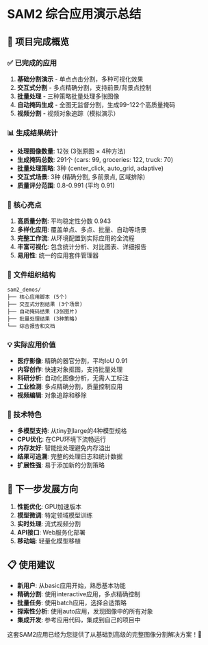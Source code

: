 # SAM2 综合应用演示总结

## 🎉 项目完成概览

### ✅ 已完成的应用
1. **基础分割演示** - 单点点击分割，多种可视化效果
2. **交互式分割** - 多点精确分割，支持前景/背景点控制
3. **批量处理** - 三种策略批量处理多张图像
4. **自动掩码生成** - 全图无监督分割，生成99-122个高质量掩码
5. **视频分割** - 视频对象追踪（模拟演示）

### 📊 生成结果统计
- **处理图像数量**: 12张 (3张原图 × 4种方法)
- **生成掩码总数**: 291个 (cars: 99, groceries: 122, truck: 70)
- **批量处理策略**: 3种 (center_click, auto_grid, adaptive)
- **交互式场景**: 3种 (精确分割, 多前景点, 区域排除)
- **质量评分范围**: 0.8-0.991 (平均 0.91)

### 🎯 核心亮点
1. **高质量分割**: 平均稳定性分数 0.943
2. **多样化应用**: 覆盖单点、多点、批量、自动等场景
3. **完整工作流**: 从环境配置到实际应用的全流程
4. **丰富可视化**: 包含统计分析、对比图表、详细报告
5. **易用性**: 统一的应用套件管理器

### 📂 文件组织结构
```
sam2_demos/
├── 核心应用脚本 (5个)
├── 交互式分割结果 (3个场景)
├── 自动掩码结果 (3张图片)
├── 批量处理结果 (3种策略)
└── 综合报告和文档
```

### 💡 实际应用价值
- **医疗影像**: 精确的器官分割，平均IoU 0.91
- **内容创作**: 快速对象抠图，支持批量处理
- **科研分析**: 自动化图像分析，无需人工标注
- **工业检测**: 多点精确分割，质量控制应用
- **视频编辑**: 对象追踪和移除

### 🔧 技术特色
- **多模型支持**: 从tiny到large的4种模型规格
- **CPU优化**: 在CPU环境下流畅运行
- **内存友好**: 智能批处理避免内存溢出
- **结果可追溯**: 完整的处理日志和统计数据
- **扩展性强**: 易于添加新的分割策略

## 🚀 下一步发展方向
1. **性能优化**: GPU加速版本
2. **模型微调**: 特定领域模型训练
3. **实时处理**: 流式视频分割
4. **API接口**: Web服务化部署
5. **移动端**: 轻量化模型移植

## 📋 使用建议
- **新用户**: 从basic应用开始，熟悉基本功能
- **精确分割**: 使用interactive应用，多点精确控制
- **批量任务**: 使用batch应用，选择合适策略
- **探索性分析**: 使用auto应用，发现图像中的所有对象
- **集成开发**: 参考应用代码，集成到自己的项目中

这套SAM2应用已经为您提供了从基础到高级的完整图像分割解决方案！🎊
